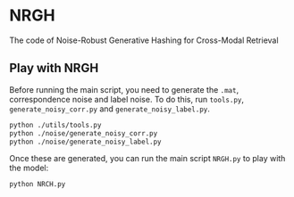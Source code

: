 # NRGH
The code of Noise-Robust Generative Hashing for Cross-Modal Retrieval
## Play with NRGH
Before running the main script, you need to generate the `.mat`, correspondence noise and label noise. To do this, run `tools.py`, `generate_noisy_corr.py` and `generate_noisy_label.py`.
```bash
python ./utils/tools.py
python ./noise/generate_noisy_corr.py
python ./noise/generate_noisy_label.py
```
Once these are generated, you can run the main script `NRGH.py` to play with the model:
```bash
python NRCH.py
```
